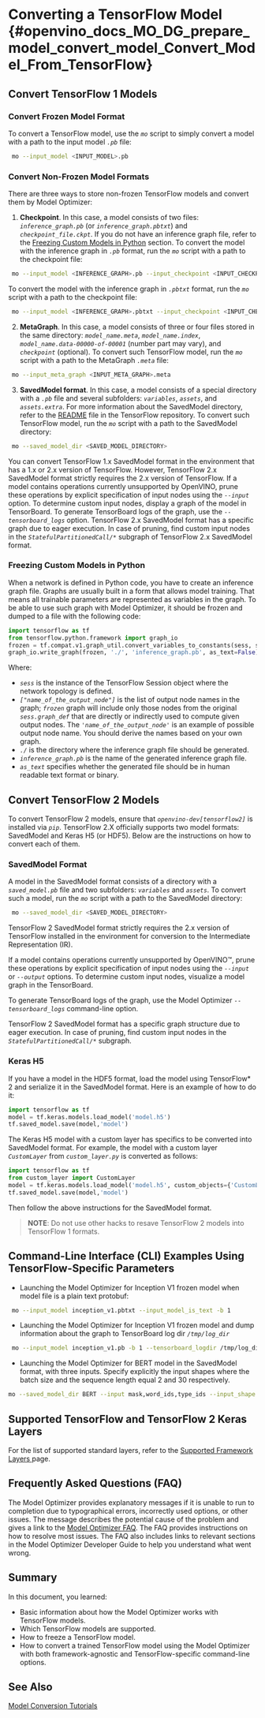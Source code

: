 # Converting a TensorFlow Model {#openvino_docs_MO_DG_prepare_model_convert_model_Convert_Model_From_TensorFlow}

## Convert TensorFlow 1 Models <a name="Convert_From_TF2X"></a>

### Convert Frozen Model Format <a name="Convert_From_TF"></a>
To convert a TensorFlow model, use the *`mo`* script to simply convert a model with a path to the input model *`.pb`* file:

```sh
 mo --input_model <INPUT_MODEL>.pb
```

### Convert Non-Frozen Model Formats <a name="loading-nonfrozen-models"></a>
There are three ways to store non-frozen TensorFlow models and convert them by Model Optimizer:

1. **Checkpoint**. In this case, a model consists of two files: *`inference_graph.pb`* (or *`inference_graph.pbtxt`*) and *`checkpoint_file.ckpt`*.
If you do not have an inference graph file, refer to the [Freezing Custom Models in Python](#freeze-the-tensorflow-model) section.
To convert the model with the inference graph in *`.pb`* format, run the *`mo`* script with a path to the checkpoint file:
```sh
 mo --input_model <INFERENCE_GRAPH>.pb --input_checkpoint <INPUT_CHECKPOINT>
```
To convert the model with the inference graph in *`.pbtxt`* format, run the *`mo`* script with a path to the checkpoint file:
```sh
 mo --input_model <INFERENCE_GRAPH>.pbtxt --input_checkpoint <INPUT_CHECKPOINT> --input_model_is_text
```

2. **MetaGraph**. In this case, a model consists of three or four files stored in the same directory: *`model_name.meta`*, *`model_name.index`*,
*`model_name.data-00000-of-00001`* (number part may vary), and *`checkpoint`* (optional).
To convert such TensorFlow model, run the *`mo`* script with a path to the MetaGraph *`.meta`* file:
```sh
 mo --input_meta_graph <INPUT_META_GRAPH>.meta
```

3. **SavedModel format**. In this case, a model consists of a special directory with a *`.pb`* file
and several subfolders: *`variables`*, *`assets`*, and *`assets.extra`*. For more information about the SavedModel directory, refer to the [README](https://github.com/tensorflow/tensorflow/tree/master/tensorflow/python/saved_model#components) file in the TensorFlow repository.
To convert such TensorFlow model, run the *`mo`* script with a path to the SavedModel directory:
```sh
 mo --saved_model_dir <SAVED_MODEL_DIRECTORY>
```

You can convert TensorFlow 1.x SavedModel format in the environment that has a 1.x or 2.x version of TensorFlow. However, TensorFlow 2.x SavedModel format strictly requires the 2.x version of TensorFlow.
If a model contains operations currently unsupported by OpenVINO, prune these operations by explicit specification of input nodes using the *`--input`* option.
To determine custom input nodes, display a graph of the model in TensorBoard. To generate TensorBoard logs of the graph, use the *`--tensorboard_logs`* option.
TensorFlow 2.x SavedModel format has a specific graph due to eager execution. In case of pruning, find custom input nodes in the *`StatefulPartitionedCall/*`* subgraph of TensorFlow 2.x SavedModel format.

### Freezing Custom Models in Python <a name="freeze-the-tensorflow-model"></a>
When a network is defined in Python code, you have to create an inference graph file. Graphs are usually built in a form
that allows model training. That means all trainable parameters are represented as variables in the graph.
To be able to use such graph with Model Optimizer, it should be frozen and dumped to a file with the following code:

```python
import tensorflow as tf
from tensorflow.python.framework import graph_io
frozen = tf.compat.v1.graph_util.convert_variables_to_constants(sess, sess.graph_def, ["name_of_the_output_node"])
graph_io.write_graph(frozen, './', 'inference_graph.pb', as_text=False)
```

Where:

* *`sess`* is the instance of the TensorFlow Session object where the network topology is defined.
* *`["name_of_the_output_node"]`* is the list of output node names in the graph; *`frozen`* graph will
    include only those nodes from the original *`sess.graph_def`* that are directly or indirectly used
    to compute given output nodes. The *`'name_of_the_output_node'`* is an example of possible output
    node name. You should derive the names based on your own graph.
* *`./`* is the directory where the inference graph file should be generated.
* *`inference_graph.pb`* is the name of the generated inference graph file.
* *`as_text`* specifies whether the generated file should be in human readable text format or binary.

## Convert TensorFlow 2 Models <a name="Convert_From_TF2X"></a>
To convert TensorFlow 2 models, ensure that *`openvino-dev[tensorflow2]`* is installed via *`pip`*.
TensorFlow 2.X officially supports two model formats: SavedModel and Keras H5 (or HDF5).
Below are the instructions on how to convert each of them.

### SavedModel Format
A model in the SavedModel format consists of a directory with a *`saved_model.pb`* file and two subfolders: *`variables`* and *`assets`*.
To convert such a model, run the *`mo`* script with a path to the SavedModel directory:

```sh
 mo --saved_model_dir <SAVED_MODEL_DIRECTORY>
```

TensorFlow 2 SavedModel format strictly requires the 2.x version of TensorFlow installed in the
environment for conversion to the Intermediate Representation (IR).

If a model contains operations currently unsupported by OpenVINO™,
prune these operations by explicit specification of input nodes using the *`--input`* or *`--output`*
options. To determine custom input nodes, visualize a model graph in the TensorBoard.

To generate TensorBoard logs of the graph, use the Model Optimizer *`--tensorboard_logs`* command-line
option.

TensorFlow 2 SavedModel format has a specific graph structure due to eager execution. In case of
pruning, find custom input nodes in the *`StatefulPartitionedCall/*`* subgraph.

### Keras H5
If you have a model in the HDF5 format, load the model using TensorFlow* 2 and serialize it in the
SavedModel format. Here is an example of how to do it:

```python
import tensorflow as tf
model = tf.keras.models.load_model('model.h5')
tf.saved_model.save(model,'model')
```

The Keras H5 model with a custom layer has specifics to be converted into SavedModel format.
For example, the model with a custom layer *`CustomLayer`* from *`custom_layer.py`* is converted as follows:

```python
import tensorflow as tf
from custom_layer import CustomLayer
model = tf.keras.models.load_model('model.h5', custom_objects={'CustomLayer': CustomLayer})
tf.saved_model.save(model,'model')
```

Then follow the above instructions for the SavedModel format.

> **NOTE**: Do not use other hacks to resave TensorFlow 2 models into TensorFlow 1 formats.

## Command-Line Interface (CLI) Examples Using TensorFlow-Specific Parameters
* Launching the Model Optimizer for Inception V1 frozen model when model file is a plain text protobuf:

```sh
 mo --input_model inception_v1.pbtxt --input_model_is_text -b 1
```

* Launching the Model Optimizer for Inception V1 frozen model and dump information about the graph to TensorBoard log dir *`/tmp/log_dir`*

```sh
 mo --input_model inception_v1.pb -b 1 --tensorboard_logdir /tmp/log_dir
```

* Launching the Model Optimizer for BERT model in the SavedModel format, with three inputs. Specify explicitly the input shapes
where the batch size and the sequence length equal 2 and 30 respectively.

```sh
mo --saved_model_dir BERT --input mask,word_ids,type_ids --input_shape [2,30],[2,30],[2,30]
```

## Supported TensorFlow and TensorFlow 2 Keras Layers
For the list of supported standard layers, refer to the [Supported Framework Layers ](../Supported_Frameworks_Layers.md) page.

## Frequently Asked Questions (FAQ)
The Model Optimizer provides explanatory messages if it is unable to run to completion due to typographical errors, incorrectly used options, or other issues. The message describes the potential cause of the problem and gives a link to the [Model Optimizer FAQ](../Model_Optimizer_FAQ.md). The FAQ provides instructions on how to resolve most issues. The FAQ also includes links to relevant sections in the Model Optimizer Developer Guide to help you understand what went wrong.

## Summary
In this document, you learned:

* Basic information about how the Model Optimizer works with TensorFlow models.
* Which TensorFlow models are supported.
* How to freeze a TensorFlow model.
* How to convert a trained TensorFlow model using the Model Optimizer with both framework-agnostic and TensorFlow-specific command-line options.

## See Also
[Model Conversion Tutorials](Convert_Model_Tutorials.md)
